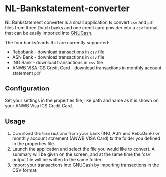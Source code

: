 # NL-Bankstatement-converter

NL Bankstatement converter is a small application to convert `csv` and `pdf` files from three Dutch banks and one credit card provider into a `csv` format that can be easily imported into [GNUCash](https://github.com/Gnucash/gnucash).

The four banks/cards that are currently supported:
* Rabobank - download transactions in `csv` file
* ASN Bank - download transactions in `csv` file
* ING Bank - download transactions in `csv` file
* ANWB VISA ICS Credit Card - download transactions in monthly account statement `pdf`

## Configuration

Set your settings in the properties file, like path and name as it is shown on your ANWB Visa ICS Credit Card.

## Usage

1. Download the transactions from your bank (ING, ASN and RaboBank) or monthly account statement (ANWB VISA Card) to the folder you defined in the properties file.
2. Launch the application and select the file you would like to convert. A summary will be given on the screen, and at the same time the 'csv' output file will be written to the same folder.
3. Import your transactions into GNUCash by importing transactions in the CSV format.

